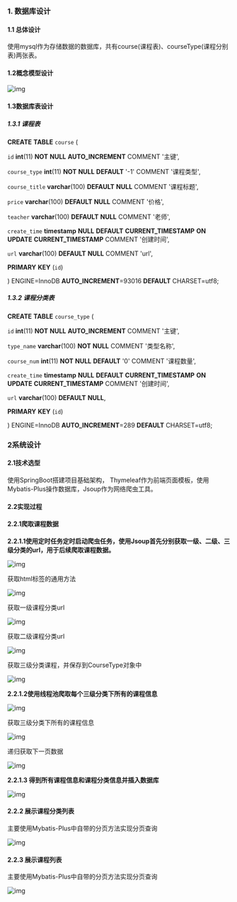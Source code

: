 ### 1. **数据库设计**

#### 1.1 **总体设计**

使用mysql作为存储数据的数据库，共有course(课程表)、courseType(课程分别表)两张表。

 

#### **1.2概念模型设计**

![img](./images/wps1.jpg) 

#### **1.3数据库表设计**

##### **1.3.1 课程表**

**CREATE** **TABLE** `course` (

 `id` **int**(11) **NOT** **NULL** **AUTO_INCREMENT** COMMENT '主键',

 `course_type` **int**(11) **NOT** **NULL** **DEFAULT** '-1' COMMENT '课程类型',

 `course_title` **varchar**(100) **DEFAULT** **NULL** COMMENT '课程标题',

 `price` **varchar**(100) **DEFAULT** **NULL** COMMENT '价格',

 `teacher` **varchar**(100) **DEFAULT** **NULL** COMMENT '老师',

 `create_time` **timestamp** **NULL** **DEFAULT** **CURRENT_TIMESTAMP** **ON** **UPDATE** **CURRENT_TIMESTAMP** COMMENT '创建时间',

 `url` **varchar**(100) **DEFAULT** **NULL** COMMENT 'url',

 **PRIMARY** **KEY** (`id`)

) ENGINE=InnoDB **AUTO_INCREMENT**=93016 **DEFAULT** CHARSET=utf8;

 

 

##### **1.3.2 课程分类表**

**CREATE** **TABLE** `course_type` (

 `id` **int**(11) **NOT** **NULL** **AUTO_INCREMENT** COMMENT '主键',

 `type_name` **varchar**(100) **NOT** **NULL** COMMENT '类型名称',

 `course_num` **int**(11) **NOT** **NULL** **DEFAULT** '0' COMMENT '课程数量',

 `create_time` **timestamp** **NULL** **DEFAULT** **CURRENT_TIMESTAMP** **ON** **UPDATE** **CURRENT_TIMESTAMP** COMMENT '创建时间',

 `url` **varchar**(100) **DEFAULT** **NULL**,

 **PRIMARY** **KEY** (`id`)

) ENGINE=InnoDB **AUTO_INCREMENT**=289 **DEFAULT** CHARSET=utf8;

 

 

### **2系统设计**

#### **2.1技术选型**

使用SpringBoot搭建项目基础架构， Thymeleaf作为前端页面模板，使用Mybatis-Plus操作数据库，Jsoup作为网络爬虫工具。

 

#### **2.2实现过程**

#### **2.2.1爬取课程数据**

**2.2.1.1使用定时任务定时启动爬虫任务，使用Jsoup首先分别获取一级、二级、三级分类的url，用于后续爬取课程数据。**

![img](./images/wps2.jpg) 

 

获取html标签的通用方法

![img](./images/wps3.jpg) 

 

获取一级课程分类url

![img](./images/wps4.jpg) 

 

获取二级课程分类url

![img](./images/wps5.jpg) 

 

 

获取三级分类课程，并保存到CourseType对象中

![img](./images/wps6.jpg) 

 

**2.2.1.2使用线程池爬取每个三级分类下所有的课程信息**

![img](./images/wps7.jpg) 

 

获取三级分类下所有的课程信息

![img](./images/wps8.jpg) 

 

递归获取下一页数据

![img](./images/wps9.jpg) 

 

**2.2.1.3 得到所有课程信息和课程分类信息并插入数据库**

![img](./images/wps10.jpg) 

 

#### **2.2.2 展示课程分类列表**

主要使用Mybatis-Plus中自带的分页方法实现分页查询

![img](./images/wps11.jpg) 

 

#### **2.2.3 展示课程列表**

主要使用Mybatis-Plus中自带的分页方法实现分页查询

![img](./images/wps12.jpg) 

 
